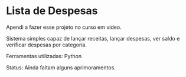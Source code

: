 # Lista de Despesas


Apendi a fazer esse projeto no curso em vídeo.

Sistema simples capaz de lançar receitas, lançar despesas, ver saldo e verificar despesas por categoria.

Ferramentas utilizadas: Python

Status: Ainda faltam alguns aprimoramentos.

